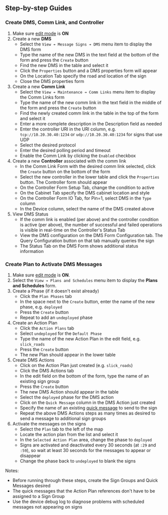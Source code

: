 ## Step-by-step Guides

### Create DMS, Comm Link, and Controller

 1. Make sure [edit mode](admin_guide.html#edit_mode) is **ON**
 2. Create a new **DMS**
    - Select the `View ➔ Message Signs ➔ DMS` menu item to display the DMS form
    - Type the name of the new DMS in the text field at the bottom of the form
      and press the `Create` button
    - Find the new DMS in the table and select it
    - Click the `Properties` button and a DMS properties form will appear
    - On the Location Tab specify the road and location of the sign
    - Close the DMS properties form
 3. Create a new **Comm Link**
    - Select the `View ➔ Maintenance ➔ Comm Links` menu item to display the
      Comm Links form
    - Type the name of the new comm link in the text field in the middle of the
      form and press the `Create` button
    - Find the newly created comm link in the table in the top of the form and
      select it
    - Enter a more complete description in the Description field as needed
    - Enter the controller URI in the URI column, e.g.
      `tcp://10.20.30.40:1234` or `udp://10.20.30.40:1234` for signs that use
      UDP
    - Select the desired protocol
    - Enter the desired polling period and timeout
    - Enable the Comm Link by clicking the `Enabled` checkbox
 4. Create a new **Controller** associated with the comm link
    - In the Comm Link Form with the desired comm link selected, click the
      `Create` button on the bottom of the form
    - Select the new controller in the lower table and click the `Properties`
      button.  The Controller form should appear
    - On the Controller Form Setup Tab, change the condition to active
    - On the Cabinet Tab specify the DMS cabinet location and style
    - On the Controller Form IO Tab, for Pin=1, select DMS in the `Type` column
    - In the Device column, select the name of the DMS created above
 5. View DMS Status
    - If the comm link is enabled (per above) and the controller condition is
      active (per above), the number of successful and failed operations is
      visible in real-time on the Controller's Status Tab
    - View the DMS configuration on the DMS Form Configuration tab.  The Query
      Configuration button on that tab manually queries the sign
    - The Status Tab on the DMS Form shows additional status information

### Create Plan to Activate DMS Messages

 1. Make sure [edit mode](admin_guide.html#edit_mode) is **ON**.
 2. Select the `View ➔ Plans and Schedules` menu item to display the **Plans and
    Schedules** form.
 3. Create a Phase (if it doesn't exist already)
    - Click the `Plan Phases` tab
    - In the space next to the `Create` button, enter the name of the new phase,
      e.g. `deployed`
    - Press the `Create` button
    - Repeat to add an `undeployed` phase
 4. Create an Action Plan
    - Click the `Action Plans` tab
    - Select `undeployed` for the `Default Phase`
    - Type the name of the new Action Plan in the edit field, e.g. `slick_roads`
    - Press the `Create` button
    - The new Plan should appear in the lower table
 5. Create DMS Actions
    - Click on the Action Plan just created (e.g. `slick_roads`)
    - Click the DMS Actions tab
    - In the edit field on the bottom of the form, type the name of an existing
      sign group
    - Press the `Create` button
    - The new DMS Action should appear in the table
    - Select the `deployed` phase for the DMS action
    - Click on the `Quick Message` column in the DMS Action just created
    - Specify the name of an existing [quick message](admin_guide.html#quick_msg)
      to send to the sign
    - Repeat the above DMS Actions steps as many times as desired to send a
      message to additional sign groups
 6. Activate the messages on the signs
    - Select the `Plan` tab to the left of the map
    - Locate the action plan from the list and select it
    - In the `Selected Action Plan` area, change the phase to `deployed`
    - Signs are activated and deactivated every 30 seconds (at `:29` and `:59`),
      so wait at least 30 seconds for the messages to appear or disappear
    - Change the phase back to `undeployed` to blank the signs

Notes:
 - Before running through these steps, create the Sign Groups and Quick Messages
   desired
 - The quick messages that the Action Plan references don't have to be assigned
   to a Sign Group
 - Use the device debug log to diagnose problems with scheduled messages not
   appearing on signs
